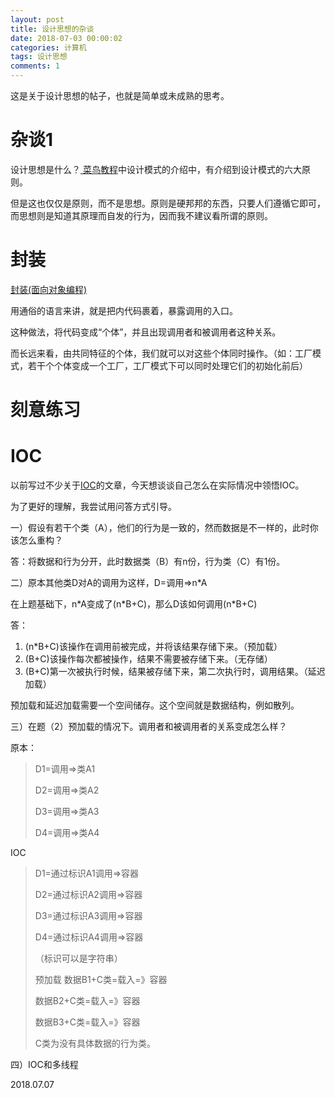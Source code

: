 ```yaml
---
layout: post
title: 设计思想的杂谈
date: 2018-07-03 00:00:02
categories: 计算机
tags: 设计思想
comments: 1
---
```






这是关于设计思想的帖子，也就是简单或未成熟的思考。



# 杂谈1

设计思想是什么？[ 菜鸟教程](http://www.runoob.com/design-pattern/design-pattern-tutorial.html)中设计模式的介绍中，有介绍到设计模式的六大原则。

但是这也仅仅是原则，而不是思想。原则是硬邦邦的东西，只要人们遵循它即可，而思想则是知道其原理而自发的行为，因而我不建议看所谓的原则。





# 封装

[封装(面向对象编程)](https://zh.wikipedia.org/zh-sg/%E5%B0%81%E8%A3%9D_(%E7%89%A9%E4%BB%B6%E5%B0%8E%E5%90%91%E7%A8%8B%E5%BC%8F%E8%A8%AD%E8%A8%88))

用通俗的语言来讲，就是把内代码裹着，暴露调用的入口。

这种做法，将代码变成“个体”，并且出现调用者和被调用者这种关系。



而长远来看，由共同特征的个体，我们就可以对这些个体同时操作。（如：工厂模式，若干个个体变成一个工厂，工厂模式下可以同时处理它们的初始化前后）





# 刻意练习





# IOC



以前写过不少关于[IOC](https://baike.baidu.com/item/IOC)的文章，今天想谈谈自己怎么在实际情况中领悟IOC。



为了更好的理解，我尝试用问答方式引导。

一）假设有若干个类（A），他们的行为是一致的，然而数据是不一样的，此时你该怎么重构？

答：将数据和行为分开，此时数据类（B）有n份，行为类（C）有1份。



二）原本其他类D对A的调用为这样，D=调用=>n*A

在上题基础下，n\*A变成了(n\*B+C)，那么D该如何调用(n\*B+C)



答：

1. (n\*B+C)该操作在调用前被完成，并将该结果存储下来。（预加载）
2. (B+C)该操作每次都被操作，结果不需要被存储下来。（无存储）
3. (B+C)第一次被执行时候，结果被存储下来，第二次执行时，调用结果。（延迟加载）



预加载和延迟加载需要一个空间储存。这个空间就是数据结构，例如散列。



三）在题（2）预加载的情况下。调用者和被调用者的关系变成怎么样？



原本：

> D1=调用=>类A1
>
> D2=调用=>类A2
>
> D3=调用=>类A3
>
> D4=调用=>类A4



IOC

> D1=通过标识A1调用=>容器
>
> D2=通过标识A2调用=>容器
>
> D3=通过标识A3调用=>容器
>
> D4=通过标识A4调用=>容器
>
> （标识可以是字符串）
>
> 预加载
> 数据B1+C类=载入=》容器
>
> 数据B2+C类=载入=》容器
>
> 数据B3+C类=载入=》容器
>
> C类为没有具体数据的行为类。



四）IOC和多线程





2018.07.07